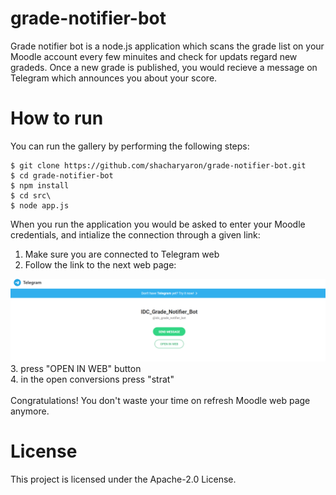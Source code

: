 # grade-notifier-bot
Grade notifier bot is a node.js application which scans the grade list on your Moodle account every few minuites and check for updats regard new gradeds. Once a new grade is published, you would recieve a message on Telegram which announces you about your score.

# How to run
You can run the gallery by performing the following steps:
```
$ git clone https://github.com/shacharyaron/grade-notifier-bot.git
$ cd grade-notifier-bot
$ npm install
$ cd src\
$ node app.js
```
When you run the application you would be asked to enter your Moodle credentials, and intialize the connection through a given link:
1. Make sure you are connected to Telegram web
2. Follow the link to the next web page:
<kbd>
  <img width=750px src="https://github.com/shacharyaron/grade-notifier-bot/blob/master/screenshots/run-bot-screenShot.jpg">
</kbd></br>
3. press "OPEN IN WEB" button</br>
4. in the open conversions press "strat"</br>
</br>
Congratulations! You don't waste your time on refresh Moodle web page anymore.

# License
This project is licensed under the Apache-2.0 License.
